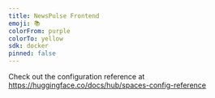 ```yaml
---
title: NewsPulse Frontend
emoji: 📚
colorFrom: purple
colorTo: yellow
sdk: docker
pinned: false
---
```


Check out the configuration reference at https://huggingface.co/docs/hub/spaces-config-reference
